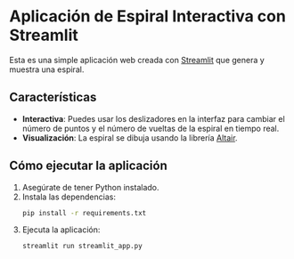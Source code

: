 # Aplicación de Espiral Interactiva con Streamlit

Esta es una simple aplicación web creada con [Streamlit](https://streamlit.io/) que genera y muestra una espiral.

## Características

- **Interactiva**: Puedes usar los deslizadores en la interfaz para cambiar el número de puntos y el número de vueltas de la espiral en tiempo real.
- **Visualización**: La espiral se dibuja usando la librería [Altair](https://altair-viz.github.io/).

## Cómo ejecutar la aplicación

1. Asegúrate de tener Python instalado.
2. Instala las dependencias:
   ```bash
   pip install -r requirements.txt
   ```
3. Ejecuta la aplicación:
   ```bash
   streamlit run streamlit_app.py
   ```

